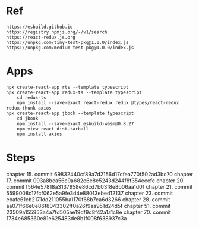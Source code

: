 # Ref
```
https://esbuild.github.io
https://registry.npmjs.org/-/v1/search
https://react-redux.js.org
https://unpkg.com/tiny-test-pkg@1.0.0/index.js
https://unpkg.com/medium-test-pkg@1.0.0/index.js
```

# Apps
```
npx create-react-app rts --template typescript
npx create-react-app redux-ts --template typescript
    cd redus-ts
    npm install --save-exact react-redux redux @types/react-redux redux-thunk axios
npx create-react-app jbook --template typescript
    cd jbook
    npm install --save-exact esbuild-wasm@0.8.27
    npm view react dist.tarball
    npm install axios
```

# Steps
chapter 15. commit 69832440cf89a7d2156d17cfea770f502ad3bc70
chapter 17. commit 093a8bca56c9a682e6e8e5243d244f8f354ecefc
chapter 20. commit f564e57818a3137958e86cd7b03f8e8b06aa1d01
chapter 21. commit 5599008c17fcf062e5a9fe3d4e88013ebed12137
chapter 23. commit ebafc61cb2171dd211055ba1170f68b7ca6d3266
chapter 28. commit aa071f66e0e86f8043302ff0a26f9aa951d24d5f
chapter 51. commit 23509a155953a4a7fd505ae19df9d8f42a1a1c8e
chapter 70. commit 1734e685360e81e625483de8b1f008f638937c3a
